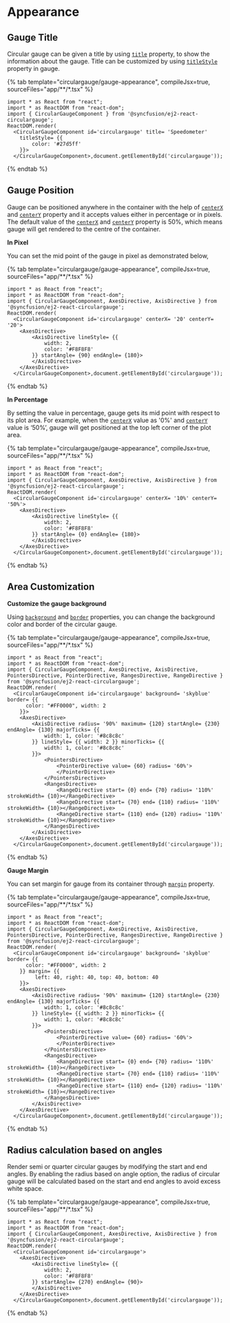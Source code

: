 # Appearance

## Gauge Title

Circular gauge can be given a title by using
[`title`](../api/circular-gauge/#title-string) property, to show the information about the gauge.
Title can be customized by using [`titleStyle`](../api/circular-gauge/#titlestyle-fontmodel)
property in gauge.

{% tab template="circulargauge/gauge-appearance", compileJsx=true, sourceFiles="app/**/*.tsx" %}

```tsx
import * as React from "react";
import * as ReactDOM from "react-dom";
import { CircularGaugeComponent } from '@syncfusion/ej2-react-circulargauge';
ReactDOM.render(
  <CircularGaugeComponent id='circulargauge' title= 'Speedometer'
    titleStyle= {{
        color: '#27d5ff'
    }}>
  </CircularGaugeComponent>,document.getElementById('circulargauge'));

```

{% endtab %}

## Gauge Position

<!-- markdownlint-disable MD036 -->

Gauge can be positioned anywhere in the container with the help of
[`centerX`](../api/circular-gauge/#centerx-string) and
[`centerY`](../api/circular-gauge/#centery-string)
property and it accepts values either in percentage or in pixels.
The default value of the [`centerX`](../api/circular-gauge/#centerx-string) and
[`centerY`](../api/circular-gauge/#centery-string) property is 50%, which means gauge will get rendered to the centre of the container.

**In Pixel**

You can set the mid point of the gauge in pixel as demonstrated below,

{% tab template="circulargauge/gauge-appearance", compileJsx=true, sourceFiles="app/**/*.tsx" %}

```tsx
import * as React from "react";
import * as ReactDOM from "react-dom";
import { CircularGaugeComponent, AxesDirective, AxisDirective } from '@syncfusion/ej2-react-circulargauge';
ReactDOM.render(
  <CircularGaugeComponent id='circulargauge' centerX= '20' centerY= '20'>
    <AxesDirective>
        <AxisDirective lineStyle= {{
            width: 2,
            color: '#F8F8F8'
        }} startAngle= {90} endAngle= {180}>
        </AxisDirective>
    </AxesDirective>
  </CircularGaugeComponent>,document.getElementById('circulargauge'));

```

{% endtab %}
<!-- markdownlint-disable MD036 -->

**In Percentage**

By setting the value in percentage, gauge gets its mid point with respect to its plot area.
For example, when the [`centerX`](../api/circular-gauge/#centerx-string)
value as '0%' and [`centerY`](../api/circular-gauge/#centery-string) value is ‘50%’,
gauge will get positioned at the top left corner of the plot area.

{% tab template="circulargauge/gauge-appearance", compileJsx=true, sourceFiles="app/**/*.tsx" %}

```tsx
import * as React from "react";
import * as ReactDOM from "react-dom";
import { CircularGaugeComponent, AxesDirective, AxisDirective } from '@syncfusion/ej2-react-circulargauge';
ReactDOM.render(
  <CircularGaugeComponent id='circulargauge' centerX= '10%' centerY= '50%'>
    <AxesDirective>
        <AxisDirective lineStyle= {{
            width: 2,
            color: '#F8F8F8'
        }} startAngle= {0} endAngle= {180}>
        </AxisDirective>
    </AxesDirective>
  </CircularGaugeComponent>,document.getElementById('circulargauge'));

```

{% endtab %}
<!-- markdownlint-disable MD036 -->

## Area Customization

**Customize the gauge background**

Using [`background`](../api/circular-gauge/#background-string) and
[`border`](../api/circular-gauge/#border-bordermodel) properties, you can change the background color and border of the circular gauge.

{% tab template="circulargauge/gauge-appearance", compileJsx=true, sourceFiles="app/**/*.tsx" %}

```tsx
import * as React from "react";
import * as ReactDOM from "react-dom";
import { CircularGaugeComponent, AxesDirective, AxisDirective, PointersDirective, PointerDirective, RangesDirective, RangeDirective } from '@syncfusion/ej2-react-circulargauge';
ReactDOM.render(
  <CircularGaugeComponent id='circulargauge' background= 'skyblue' border= {{
      color: "#FF0000", width: 2
    }}>
    <AxesDirective>
        <AxisDirective radius= '90%' maximum= {120} startAngle= {230} endAngle= {130} majorTicks= {{
            width: 1, color: '#8c8c8c'
        }} lineStyle= {{ width: 2 }} minorTicks= {{
            width: 1, color: '#8c8c8c'
        }}>
            <PointersDirective>
                <PointerDirective value= {60} radius= '60%'>
                </PointerDirective>
            </PointersDirective>
            <RangesDirective>
                <RangeDirective start= {0} end= {70} radius= '110%' strokeWidth= {10}></RangeDirective>
                <RangeDirective start= {70} end= {110} radius= '110%' strokeWidth= {10}></RangeDirective>
                <RangeDirective start= {110} end= {120} radius= '110%' strokeWidth= {10}></RangeDirective>
            </RangesDirective>
        </AxisDirective>
    </AxesDirective>
  </CircularGaugeComponent>,document.getElementById('circulargauge'));

```

{% endtab %}

**Gauge Margin**

You can set margin for gauge from its container through
[`margin`](../api/circular-gauge/#margin-marginmodel) property.

{% tab template="circulargauge/gauge-appearance", compileJsx=true, sourceFiles="app/**/*.tsx" %}

```tsx
import * as React from "react";
import * as ReactDOM from "react-dom";
import { CircularGaugeComponent, AxesDirective, AxisDirective, PointersDirective, PointerDirective, RangesDirective, RangeDirective } from '@syncfusion/ej2-react-circulargauge';
ReactDOM.render(
  <CircularGaugeComponent id='circulargauge' background= 'skyblue' border= {{
      color: "#FF0000", width: 2
    }} margin= {{
         left: 40, right: 40, top: 40, bottom: 40
    }}>
    <AxesDirective>
        <AxisDirective radius= '90%' maximum= {120} startAngle= {230} endAngle= {130} majorTicks= {{
            width: 1, color: '#8c8c8c'
        }} lineStyle= {{ width: 2 }} minorTicks= {{
            width: 1, color: '#8c8c8c'
        }}>
            <PointersDirective>
                <PointerDirective value= {60} radius= '60%'>
                </PointerDirective>
            </PointersDirective>
            <RangesDirective>
                <RangeDirective start= {0} end= {70} radius= '110%' strokeWidth= {10}></RangeDirective>
                <RangeDirective start= {70} end= {110} radius= '110%' strokeWidth= {10}></RangeDirective>
                <RangeDirective start= {110} end= {120} radius= '110%' strokeWidth= {10}></RangeDirective>
            </RangesDirective>
        </AxisDirective>
    </AxesDirective>
  </CircularGaugeComponent>,document.getElementById('circulargauge'));

```

{% endtab %}

## Radius calculation based on angles

Render semi or quarter circular gauges by modifying the start and end angles. By enabling the radius based on angle option, the radius of circular gauge will be calculated based on the start and end angles to avoid excess white space.

{% tab template="circulargauge/gauge-appearance", compileJsx=true, sourceFiles="app/**/*.tsx" %}

```tsx
import * as React from "react";
import * as ReactDOM from "react-dom";
import { CircularGaugeComponent, AxesDirective, AxisDirective } from '@syncfusion/ej2-react-circulargauge';
ReactDOM.render(
  <CircularGaugeComponent id='circulargauge'>
    <AxesDirective>
        <AxisDirective lineStyle= {{
            width: 2,
            color: '#F8F8F8'
        }} startAngle= {270} endAngle= {90}>
        </AxisDirective>
    </AxesDirective>
  </CircularGaugeComponent>,document.getElementById('circulargauge'));

```

{% endtab %}